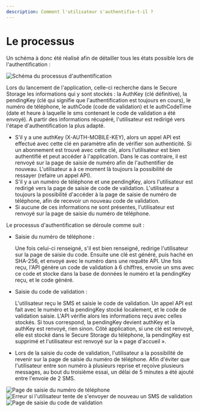 ```yaml
---
description: Comment l'utilisateur s'authentifie-t-il ?
---
```


# Le processus

Un schéma à donc été réalisé afin de détailler tous les états possible lors de l'authentification :

![Schéma du processus d'authentification](<../../.gitbook/assets/App\_Authentication (1).jpg>)

Lors du lancement de l'application, celle-ci recherche dans le Secure Storage les informations qui y sont stockés : la AuthKey (clé définitive), la pendingKey (clé qui signifie que l'authentification est toujours en cours), le numéro de téléphone, le authCode (code de validation) et le authCodeTime (date et heure à laquelle le sms contenant le code de validation a été envoyé). A partir des informations récupéré, l'utilisateur est redirigé vers l'étape d'authentification la plus adapté.

* S'il y a une authKey (X-AUTH-MOBILE-KEY), alors un appel API est effectué avec cette clé en paramètre afin de vérifier son authenticité. Si un abonnement est trouvé avec cette clé, alors l'utilisateur est bien authentifié et peut accéder à l'application. Dans le cas contraire, il est renvoyé sur la page de saisie de numéro afin de l'authentifier de nouveau. L'utilisateur a à ce moment là toujours la possibilité de ressayer (refaire un appel API).
* S'il y a un numéro de téléphone et une pendingKey, alors l'utilisateur est redirigé vers la page de saisie de code de validation. L'utilisateur a toujours la possibilité d'accéder à la page de saisie de numéro de téléphone, afin de recevoir un nouveau code de validation.
* Si aucune de ces informations ne sont présentes, l'utilisateur est renvoyé sur la page de saisie du numéro de téléphone.

Le processus d'authentification se déroule comme suit :

*   Saisie du numéro de téléphone :&#x20;

    Une fois celui-ci renseigné, s'il est bien renseigné, redirige l'utilisateur sur la page de saisie du code. Ensuite une clé est généré, puis haché en SHA-256, et envoyé avec le numéro dans une requête API. Une fois reçu, l'API génère un code de validation à 6 chiffres, envoie un sms avec ce code et stocke dans la base de données le numéro et la pendingKey reçu, et le code généré.
*   Saisie du code de validation :

    L'utilisateur reçu le SMS et saisie le code de validation. Un appel API est fait avec le numéro et la pendingKey stocké localement, et le code de validation saisie. L'API vérifie alors les informations reçu avec celles stockés. Si tous correspond, la pendingKey devient authKey et la authKey est renvoyé, rien sinon. Côté application, si une clé est renvoyé, elle est stocké dans le Secure Storage du téléphone, la pendingKey est supprimé et l'utilisateur est renvoyé sur la « page d'accueil ».
* Lors de la saisie du code de validation, l'utilisateur a la possibilité de revenir sur la page de saisie du numéro de téléphone. Afin d'éviter que l'utilisateur entre son numéro à plusieurs reprise et reçoive plusieurs messages, au bout du troisième essai, un délai de 5 minutes a été ajouté entre l'envoie de 2 SMS.

![Page de saisie du numéro de téléphone](../../.gitbook/assets/Screenshot\_V3\_1.jpg) ![Erreur si l'utilisateur tente de s'envoyer de nouveau un SMS de validation](../../.gitbook/assets/Screenshot\_V3\_2.jpg) ![Page de saisie du code de validation](../../.gitbook/assets/Screenshot\_V3\_3.jpg)

